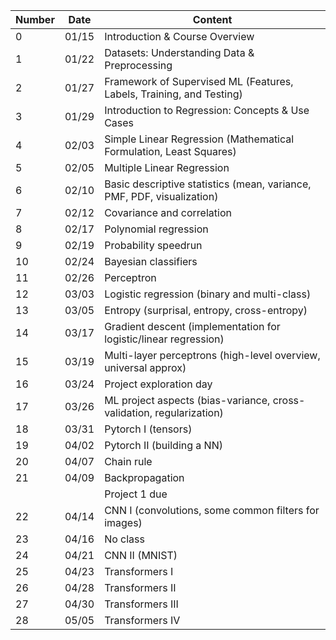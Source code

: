 | Number | Date   | Content                                                                 |
|--------|--------|-------------------------------------------------------------------------|
| 0      | 01/15  | Introduction & Course Overview                                          |
| 1      | 01/22  | Datasets: Understanding Data & Preprocessing                            |
| 2      | 01/27  | Framework of Supervised ML (Features, Labels, Training, and Testing)    |
| 3      | 01/29  | Introduction to Regression: Concepts & Use Cases                        |
| 4      | 02/03  | Simple Linear Regression (Mathematical Formulation, Least Squares)      |
| 5      | 02/05  | Multiple Linear Regression                                              |
| 6      | 02/10  | Basic descriptive statistics (mean, variance, PMF, PDF, visualization)  |
| 7      | 02/12  | Covariance and correlation                                              |
| 8      | 02/17  | Polynomial regression                                                   |
| 9      | 02/19  | Probability speedrun                                                    |
| 10     | 02/24  | Bayesian classifiers                                                    |
| 11     | 02/26  | Perceptron                                                              |
| 12     | 03/03  | Logistic regression (binary and multi-class)                            |
| 13     | 03/05  | Entropy (surprisal, entropy, cross-entropy)                             |
| 14     | 03/17  | Gradient descent (implementation for logistic/linear regression)        |
| 15     | 03/19  | Multi-layer perceptrons (high-level overview, universal approx)         |
| 16     | 03/24  | Project exploration day                                                 |
| 17     | 03/26  | ML project aspects (bias-variance, cross-validation, regularization)    |
| 18     | 03/31  | Pytorch I (tensors)                                                     |
| 19     | 04/02  | Pytorch II (building a NN)                                              |
| 20     | 04/07  | Chain rule                                                              |
| 21     | 04/09  | Backpropagation                                                         |
|        |        | Project 1 due                                                           |
| 22     | 04/14  | CNN I (convolutions, some common filters for images)                    |
| 23     | 04/16  | No class                                                                |
| 24     | 04/21  | CNN II (MNIST)                                                          |
| 25     | 04/23  | Transformers I                                                          |
| 26     | 04/28  | Transformers II                                                         |
| 27     | 04/30  | Transformers III                                                        |
| 28     | 05/05  | Transformers IV                                                         |